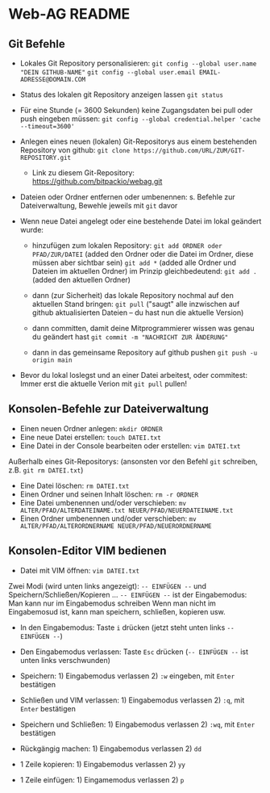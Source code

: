 Web-AG README
=============

Git Befehle
-----------

- Lokales Git Repository personalisieren:
	`git config --global user.name "DEIN GITHUB-NAME"`
	`git config --global user.email EMAIL-ADRESSE@DOMAIN.COM`

- Status des lokalen git Repository anzeigen lassen
	`git status`

- Für eine Stunde (= 3600 Sekunden) keine Zugangsdaten bei pull oder push eingeben müssen:
	`git config --global credential.helper 'cache --timeout=3600'`

- Anlegen eines neuen (lokalen) Git-Repositorys aus einem bestehenden Repository von github:
	`git clone https://github.com/URL/ZUM/GIT-REPOSITORY.git`
	- Link zu diesem Git-Repository: https://github.com/bitpackio/webag.git

- Dateien oder Ordner entfernen oder umbenennen: s. Befehle zur Dateiverwaltung, Bewehle jeweils mit `git` davor

- Wenn neue Datei angelegt oder eine bestehende Datei im lokal geändert wurde:
	- hinzufügen zum lokalen Repository:
	`git add ORDNER oder PFAD/ZUR/DATEI` (added den Ordner oder die Datei im Ordner, diese müssen aber sichtbar sein)
	`git add *` (added alle Ordner und Dateien im aktuellen Ordner)
	im Prinzip gleichbedeutend: `git add .` (added den aktuellen Ordner)

	- dann (zur Sicherheit) das lokale Repository nochmal auf den aktuellen Stand bringen:
	`git pull` ("saugt" alle inzwischen auf github aktualisierten Dateien – du hast nun die aktuelle Version)

	- dann committen, damit deine Mitprogrammierer wissen was genau du geändert hast
	`git commit -m "NACHRICHT ZUR ÄNDERUNG"`

	- dann in das gemeinsame Repository auf github pushen
	`git push -u origin main`

- Bevor du lokal loslegst und an einer Datei arbeitest, oder commitest: Immer erst die aktuelle Verion mit `git pull` pullen!

Konsolen-Befehle zur Dateiverwaltung
------------------------------------

- Einen neuen Ordner anlegen: `mkdir ORDNER`
- Eine neue Datei erstellen: `touch DATEI.txt`
- Eine Datei in der Console bearbeiten oder erstellen: `vim DATEI.txt`

Außerhalb eines Git-Repositorys: (ansonsten vor den Befehl `git` schreiben, z.B. `git rm DATEI.txt`)
- Eine Datei löschen: `rm DATEI.txt`
- Einen Ordner und seinen Inhalt löschen: `rm -r ORDNER`
- Eine Datei umbenennen und/oder verschieben: `mv ALTER/PFAD/ALTERDATEINAME.txt NEUER/PFAD/NEUERDATEINAME.txt`
- Einen Ordner umbenennen und/oder verschieben: `mv ALTER/PFAD/ALTERORDNERNAME NEUER/PFAD/NEUERORDNERNAME`



Konsolen-Editor VIM bedienen
----------------------------

- Datei mit VIM öffnen: `vim DATEI.txt`

Zwei Modi (wird unten links angezeigt): `-- EINFÜGEN --` und Speichern/Schließen/Kopieren ...
`-- EINFÜGEN --` ist der Eingabemodus: Man kann nur im Eingabemodus schreiben
Wenn man nicht im Eingabemosud ist, kann man speichern, schließen, kopieren usw.

- In den Eingabemodus: Taste `i` drücken (jetzt steht unten links `-- EINFÜGEN --`)
- Den Eingabemodus verlassen: Taste `Esc` drücken (`-- EINFÜGEN --` ist unten links verschwunden)

- Speichern: 1) Eingabemodus verlassen 2) `:w` eingeben, mit `Enter` bestätigen
- Schließen und VIM verlassen: 1) Eingabemodus verlassen 2) `:q`, mit `Enter` bestätigen
- Speichern und Schließen: 1) Eingabemodus verlassen 2) `:wq`, mit `Enter` bestätigen
- Rückgängig machen: 1) Eingabemodus verlassen 2) `dd`
- 1 Zeile kopieren: 1) Eingabemodus verlassen 2) `yy`
- 1 Zeile einfügen: 1) Eingamemodus verlassen 2) `p`

